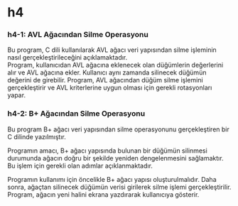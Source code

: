 # h4

<h3>h4-1: AVL Ağacından Silme Operasyonu</h3>
Bu program, C dili kullanılarak AVL ağacı veri yapısından silme işleminin nasıl gerçekleştirileceğini açıklamaktadır. </br>
Program, kullanıcıdan AVL ağacına eklenecek olan düğümlerin değerlerini alır ve AVL ağacına ekler. Kullanıcı aynı zamanda silinecek düğümün değerini de girebilir. Program, AVL ağacından düğüm silme işlemini gerçekleştirir ve AVL kriterlerine uygun olması için gerekli rotasyonları yapar.</br>


<h3>h4-2: B+ Ağacından Silme Operasyonu </h3>
Bu program B+ ağacı veri yapısından silme operasyonunu gerçekleştiren bir C dilinde yazılmıştır.</br>

Programın amacı, B+ ağacı yapısında bulunan bir düğümün silinmesi durumunda ağacın doğru bir şekilde yeniden dengelenmesini sağlamaktır. Bu işlem için gerekli olan adımlar açıklanmaktadır.</br>

Programın kullanımı için öncelikle B+ ağacı yapısı oluşturulmalıdır. Daha sonra, ağaçtan silinecek düğümün verisi girilerek silme işlemi gerçekleştirilir. Program, ağacın yeni halini ekrana yazdırarak kullanıcıya gösterir.</br>